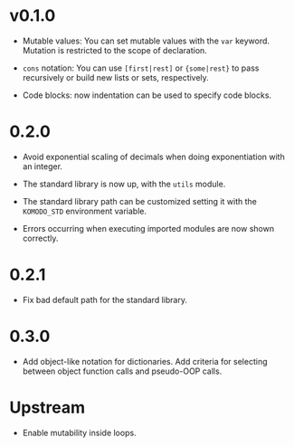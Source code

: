 # v0.1.0

- Mutable values: You can set mutable values with the `var` keyword. Mutation is restricted to the scope of declaration.

- `cons` notation: You can use `[first|rest]` or `{some|rest}` to pass recursively or build new lists or sets, respectively.

- Code blocks: now indentation can be used to specify code blocks.

# 0.2.0

- Avoid exponential scaling of decimals when doing exponentiation with an integer.

- The standard library is now up, with the `utils` module.

- The standard library path can be customized setting it with the `KOMODO_STD` environment variable.

- Errors occurring when executing imported modules are now shown correctly.

# 0.2.1

- Fix bad default path for the standard library.

# 0.3.0

- Add object-like notation for dictionaries. Add criteria for selecting between object function calls and pseudo-OOP calls.

# Upstream

- Enable mutability inside loops.
